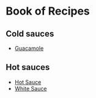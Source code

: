 # Book of Recipes

## Cold sauces
* [Guacamole](guacamole.md)

## Hot sauces
* [Hot Sauce](hot_sauce.md)
* [White Sauce](white_sauce.md)
